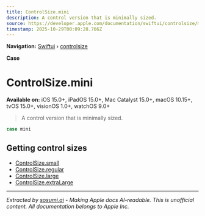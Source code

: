 ```yaml
---
title: ControlSize.mini
description: A control version that is minimally sized.
source: https://developer.apple.com/documentation/swiftui/controlsize/mini
timestamp: 2025-10-29T00:09:28.766Z
---
```


**Navigation:** [Swiftui](/documentation/swiftui) › [controlsize](/documentation/swiftui/controlsize)

**Case**

# ControlSize.mini

**Available on:** iOS 15.0+, iPadOS 15.0+, Mac Catalyst 15.0+, macOS 10.15+, tvOS 15.0+, visionOS 1.0+, watchOS 9.0+

> A control version that is minimally sized.

```swift
case mini
```

## Getting control sizes

- [ControlSize.small](/documentation/swiftui/controlsize/small)
- [ControlSize.regular](/documentation/swiftui/controlsize/regular)
- [ControlSize.large](/documentation/swiftui/controlsize/large)
- [ControlSize.extraLarge](/documentation/swiftui/controlsize/extralarge)

---

*Extracted by [sosumi.ai](https://sosumi.ai) - Making Apple docs AI-readable.*
*This is unofficial content. All documentation belongs to Apple Inc.*
